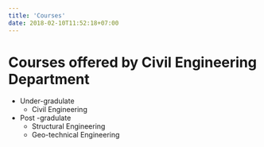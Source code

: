 ```yaml
---
title: 'Courses'
date: 2018-02-10T11:52:18+07:00
---
```


# Courses offered by Civil Engineering Department

* Under-gradulate
    * Civil Engineering
* Post \-gradulate
    * Structural Engineering
    * Geo-technical Engineering